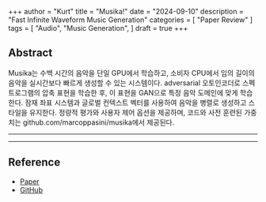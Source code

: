 +++
author = "Kurt"
title = "Musika!"
date = "2024-09-10"
description = "Fast Infinite Waveform Music Generation"
categories = [
    "Paper Review"
]
tags = [
    "Audio",
    "Music Generation",
]
draft = true
+++

## Abstract

Musika는 수백 시간의 음악을 단일 GPU에서 학습하고, 소비자 CPU에서 임의 길이의 음악을 실시간보다 빠르게 생성할 수 있는 시스템이다. adversarial  오토인코더로 스펙트로그램의 압축 표현을 학습한 후, 이 표현을 GAN으로 특정 음악 도메인에 맞게 학습한다. 잠재 좌표 시스템과 글로벌 컨텍스트 벡터를 사용하여 음악을 병렬로 생성하고 스타일을 유지한다. 정량적 평가와 사용자 제어 옵션을 제공하며, 코드와 사전 훈련된 가중치는 github.com/marcoppasini/musika에서 제공된다.

---



---

## Reference

* [Paper](https://arxiv.org/pdf/2208.08706)
* [GitHub](https://github.com/marcoppasini/musika)
